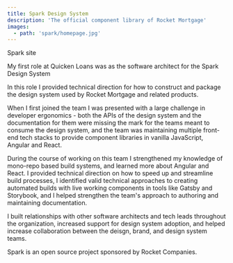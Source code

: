 ```yaml
---
title: Spark Design System
description: 'The official component library of Rocket Mortgage'
images:
  - path: 'spark/homepage.jpg'
---
```

<StyleLink href="https://sparkdesignsystem.com">Spark site</StyleLink>

My first role at Quicken Loans was as the software architect for the Spark Design System


In this role I provided technical direction for how to construct and package the design system used by Rocket Mortgage and related products. 

When I first joined the team I was presented with a large challenge in developer ergonomics - both the APIs of the design system and the documentation for them were missing the mark for the teams meant to consume the design system, and the team was maintaining multiple front-end tech stacks to provide component libraries in vanilla JavaScript, Angular and React. 

During the course of working on this team I strengthened my knowledge of mono-repo based build systems, and learned more about Angular and React. I provided technical direction on how to speed up and streamline build processes, I identified valid technical approaches to creating automated builds with live working components in tools like Gatsby and Storybook, and I helped strengthen the team's approach to authoring and maintaining documentation. 

I built relationships with other software architects and tech leads throughout the organization, increased support for design system adoption, and helped increase collaboration between the deisgn, brand, and design system teams. 

Spark is an open source project sponsored by Rocket Companies. 